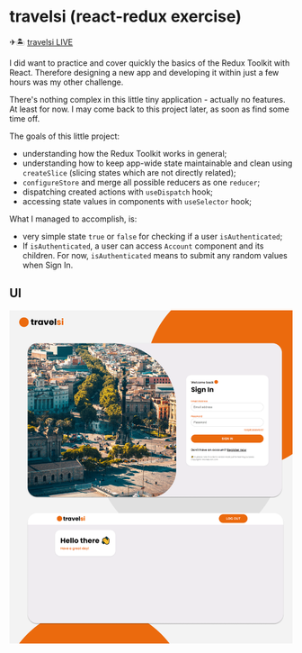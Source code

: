 # travelsi (react-redux exercise)

✈🏝 [travelsi LIVE](travelsi-demo.netlify.app)

I did want to practice and cover quickly the basics of the Redux Toolkit with React. Therefore designing a new app and developing it within just a few hours was my other challenge.

There's nothing complex in this little tiny application - actually no features. At least for now. I may come back to this project later, as soon as find some time off.

The goals of this little project:

- understanding how the Redux Toolkit works in general;
- understanding how to keep app-wide state maintainable and clean using `createSlice` (slicing states which are not directly related);
- `configureStore` and merge all possible reducers as one `reducer`;
- dispatching created actions with `useDispatch` hook;
- accessing state values in components with `useSelector` hook;

What I managed to accomplish, is:

- very simple state `true` or `false` for checking if a user `isAuthenticated`;
- If `isAuthenticated`, a user can access `Account` component and its children. For now, `isAuthenticated` means to submit any random values when Sign In.

## UI

<p align="center"><img src="/src/assets/img/travelsi-ui.png"></p>
